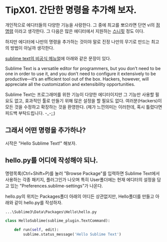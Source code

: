 # TipX01. 간단한 명령을 추가해 보자.

개인적으로 에디터들의 다양한 기능을 사랑한다. 그 중에 최고를 뽀으라면 단연 vi의 [점명령](http://daejinseok.github.io/2014/05/27/pvim-101-tip1-meet_the_dot_command.html) 이라고 생각한다. 그 다음은 많은 에디터에서 지원하는 [스니핏](http://daejinseok.github.io/2014/06/01/subl-snippet.html) 정도 이다.

하지만 에디터에 나만의 명령을 추가하는 것이야 말로 진정 나만의 무기로 만드는 최고의 방법이 아닐까 생각한다.

[sublime text의 비공식 메뉴얼](http://docs.sublimetext.info/en/latest/basic_concepts.html)에 아래와 같은 문장이 있다.

Sublime Text is a versatile editor for programmers, but you don’t need to be one in order to use it, and you don’t need to configure it extensively to be productive—it’s an efficient tool out of the box. Hackers, however, will appreciate all the customization and extensibility opportunities.

Sublime Text는 프로그래머를 위한 기능이 다양한 에디터이지만 그 기능만 사용할 필요도 없고, 효과적인 툴로 만들기 위해 많은 설정을 할 필요도 없다. 여러분(Hackers)이 모든 것을 수정하고 확장하는 것을 환영한다.
(제가 느낀의미는 이러한데, 혹시 틀렸다면 피드백 부탁드립니다. -_-;;)

## 그래서 어떤 명령을 추가하나?

시작은 "Hello Sublime Text!" 해보자.


## hello.py를 어디에 작성해야 되나.

명령목록(Ctrl+Shift+P)를 눌러 "Browse Package"를 입력하면 Sublime Text에서 사용하는 각종 패키지, 플러그인가 나오며 특히 User폴더에는 현재 에디터의 설정을 담고 있는 "Preferences.sublime-settings"가 나온다.

hello.py의 위치는 Packages폴더 아래의 어디든 상관없지만, Hello폴더를 만들고 아래와 같이 hello.py를 작성하자.

```
...\Sublime3\Data\Packages\Hello\hello.py
```

```python
class HelloSublime(sublime_plugin.TextCommand):
    
    def run(self, edit):
        sublime.status_message('Hello Sublime Text')
```